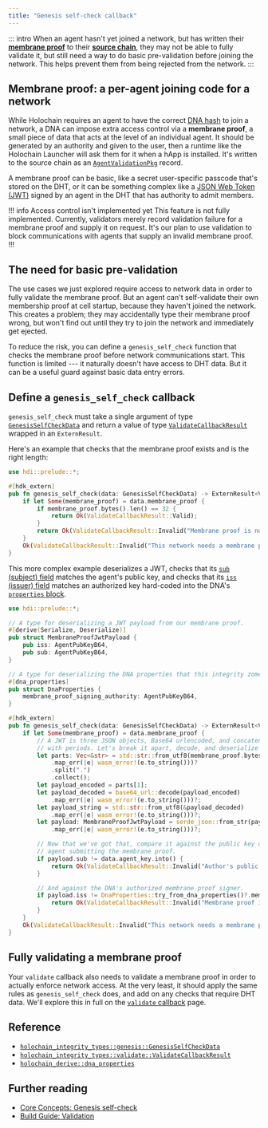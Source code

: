 ```yaml
---
title: "Genesis self-check callback"
---
```


::: intro
When an agent hasn't yet joined a network, but has written their [**membrane proof**](/concepts/3_source_chain/#source-chain-your-own-data-store) to their [**source chain**](/concepts/3_source_chain/), they may not be able to fully validate it, but still need a way to do basic pre-validation before joining the network. This helps prevent them from being rejected from the network.
:::

## Membrane proof: a per-agent joining code for a network

While Holochain requires an agent to have the correct [DNA hash](/build/dnas/#dnas-the-rules-of-the-game-for-a-network) to join a network, a DNA can impose extra access control via a **membrane proof**, a small piece of data that acts at the level of an individual agent. It should be generated by an authority and given to the user, then a runtime like the Holochain Launcher will ask them for it when a hApp is installed. It's written to the source chain as an [`AgentValidationPkg`](https://docs.rs/holochain_integrity_types/latest/holochain_integrity_types/action/enum.Action.html#variant.AgentValidationPkg) record.

A membrane proof can be basic, like a secret user-specific passcode that's stored on the DHT, or it can be something complex like a [JSON Web Token (JWT)](https://jwt.io/) signed by an agent in the DHT that has authority to admit members.

!!! info Access control isn't implemented yet
This feature is not fully implemented. Currently, validators merely record validation failure for a membrane proof and supply it on request. It's our plan to use validation to block communications with agents that supply an invalid membrane proof.
!!!

## The need for basic pre-validation

The use cases we just explored require access to network data in order to fully validate the membrane proof. But an agent can't self-validate their own membership proof at cell startup, because they haven't joined the network. This creates a problem; they may accidentally type their membrane proof wrong, but won't find out until they try to join the network and immediately get ejected.

To reduce the risk, you can define a `genesis_self_check` function that checks the membrane proof before network communications start. This function is limited --- it naturally doesn't have access to DHT data. But it can be a useful guard against basic data entry errors.

## Define a `genesis_self_check` callback

`genesis_self_check` must take a single argument of type [`GenesisSelfCheckData`](https://docs.rs/hdi/latest/hdi/prelude/type.GenesisSelfCheckData.html) and return a value of type [`ValidateCallbackResult`](https://docs.rs/hdi/latest/hdi/prelude/enum.ValidateCallbackResult.html) wrapped in an `ExternResult`.

Here's an example that checks that the membrane proof exists and is the right length:

```rust
use hdi::prelude::*;

#[hdk_extern]
pub fn genesis_self_check(data: GenesisSelfCheckData) -> ExternResult<ValidateCallbackResult> {
    if let Some(membrane_proof) = data.membrane_proof {
        if membrane_proof.bytes().len() == 32 {
            return Ok(ValidateCallbackResult::Valid);
        }
        return Ok(ValidateCallbackResult::Invalid("Membrane proof is not the right length. Please check it and enter it again.".into()));
    }
    Ok(ValidateCallbackResult::Invalid("This network needs a membrane proof to join.".into()))
}
```

This more complex example deserializes a JWT, checks that its [`sub` (subject) field](https://datatracker.ietf.org/doc/html/rfc7519#section-4.1.2) matches the agent's public key, and checks that its [`iss` (issuer) field](https://datatracker.ietf.org/doc/html/rfc7519#section-4.1.1) matches an authorized key hard-coded into the DNA's [`properties` block](/build/dnas/#properties).

```rust
use hdi::prelude::*;

// A type for deserializing a JWT payload from our membrane proof.
#[derive(Serialize, Deserialize)]
pub struct MembraneProofJwtPayload {
    pub iss: AgentPubKeyB64,
    pub sub: AgentPubKeyB64,
}

// A type for deserializing the DNA properties that this integrity zome needs.
#[dna_properties]
pub struct DnaProperties {
    membrane_proof_signing_authority: AgentPubKeyB64,
}

#[hdk_extern]
pub fn genesis_self_check(data: GenesisSelfCheckData) -> ExternResult<ValidateCallbackResult> {
    if let Some(membrane_proof) = data.membrane_proof {
        // A JWT is three JSON objects, Base64 urlencoded, and concatenated
        // with periods. Let's break it apart, decode, and deserialize it.
        let parts: Vec<&str> = std::str::from_utf8(membrane_proof.bytes())
            .map_err(|e| wasm_error!(e.to_string()))?
            .split(".")
            .collect();
        let payload_encoded = parts[1];
        let payload_decoded = base64_url::decode(payload_encoded)
            .map_err(|e| wasm_error!(e.to_string()))?;
        let payload_string = std::str::from_utf8(&payload_decoded)
            .map_err(|e| wasm_error!(e.to_string()))?;
        let payload: MembraneProofJwtPayload = serde_json::from_str(payload_string)
            .map_err(|e| wasm_error!(e.to_string()))?;

        // Now that we've got that, compare it against the public key of the
        // agent submitting the membrane proof.
        if payload.sub != data.agent_key.into() {
            return Ok(ValidateCallbackResult::Invalid("Author's public key doesn't match membrane proof".into()));
        }

        // And against the DNA's authorized membrane proof signer.
        if payload.iss != DnaProperties::try_from_dna_properties()?.membrane_proof_signing_authority {
            return Ok(ValidateCallbackResult::Invalid("Membrane proof issuer is unrecognized".into()));
        }
    }
    Ok(ValidateCallbackResult::Invalid("This network needs a membrane proof to join.".into()))
}
```

## Fully validating a membrane proof

Your `validate` callback also needs to validate a membrane proof in order to actually enforce network access. At the very least, it should apply the same rules as `genesis_self_check` does, and add on any checks that require DHT data. We'll explore this in full on the [`validate` callback](/build/validate-callback/#TODO) page.

## Reference

* [`holochain_integrity_types::genesis::GenesisSelfCheckData`](https://docs.rs/holochain_integrity_types/latest/holochain_integrity_types/genesis/type.GenesisSelfCheckData.html)
* [`holochain_integrity_types::validate::ValidateCallbackResult`](https://docs.rs/holochain_integrity_types/latest/holochain_integrity_types/genesis/type.GenesisSelfCheckData.html)
* [`holochain_derive::dna_properties`](https://docs.rs/hdk_derive/latest/hdk_derive/attr.dna_properties.html)

## Further reading

* [Core Concepts: Genesis self-check](/concepts/7_validation/#genesis-self-check)
* [Build Guide: Validation](/build/validation/)